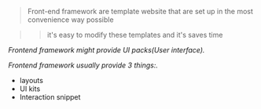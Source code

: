 > Front-end framework are template website that are set up in the most convenience way possible 

>> it's easy to modify these templates and it's saves time

_Frontend framework might provide UI packs(User interface)._

_Frontend framework usually provide 3 things:._

* layouts
* UI kits 
* Interaction snippet 